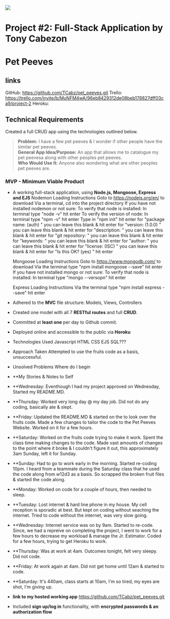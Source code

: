 ![](/ga_cog.png)

# Project #2: Full-Stack Application by Tony Cabezon
# Pet Peeves

## links
  GitHub: https://github.com/TCabz/pet_peeves.git
  Trello: https://trello.com/invite/b/MuNFM4wA/96eb8429312de08beb178827dff03ca9/project-2
  Heroku: 

## Technical Requirements
Created a full CRUD app using the technologies outlined below. 

  >**Problem:** I have a few pet peeves & I wonder if other people have the similar pet peeves.<br>
  >**General App Idea/Purpose:** An app that allows me to catalogue my pet peevesa along with other peoples pet peeves. <br>
  >**Who Would Use It:** Anyone also wondering what are other peoples pet peeves are.

### MVP - Minimum Viable Product

* A working full-stack application, using **Node.js, Mongoose, Express and EJS**
  Nodemon Loading Instructions
    Goto to https://nodejs.org/en/ to download
    Via a terminal, cd into the project directory
    If you have not installed nodemon or not sure:
      To verify that node is installed: In terminal type "node -v" hit enter
      To verify the version of node: In terminal type "npm -v" hit enter
    Type in "npm init" hit enter
    for "package name: (auth) " you can leave this blank & hit enter
    for "version: (1.0.0) " you can leave this blank & hit enter
    for "description: " you can leave this blank & hit enter
    for "git repository: " you can leave this blank & hit enter
    for "keywords: " you can leave this blank & hit enter
    for "author: " you can leave this blank & hit enter
    for "license: (ISC) " you can leave this blank & hit enter
    for "Is this OK? (yes) " hit enter

  Mongoose Loading Instructions
    Goto to https://www.mongodb.com/ to download
    Via the terminal type "npm install mongoose --save" hit enter
        If you have not installed mongo or not sure:
      To verify that node is installed: In terminal type "mongo --versopn" hit enter
       
  Express Loading Instructions
    Via the terminal type "npm install express --save" hit enter
    
* Adhered to the **MVC** file structure: Models, Views, Controllers
* Created one model with all 7 **RESTful routes** and full **CRUD**.
* Committed at **least one** per day to Github commit.
* Deployed online and accessible to the public via **Heroku**
* Technologies Used
    Javascript
    HTML
    CSS
    EJS
    SQL???

* Approach Taken
    Attempted to use the fruits code as a basis, unsuccessful.
    
* Unsolved Problems
    Where do I begin

*  **My Stories & Notes to Self
*  **Wednesday: Eventhough I had my project approved on Wednesday, Started my README.MD.
*  **Thursday: Worked very long day @ my day job. Did not do any coding, basically ate & slept.
*  **Friday: Updated the README.MD & started on the to look over the fruits code. Made a few changes to tailor the code to the Pet Peeves Website. Worked on it for a few hours. 
*  **Saturday: Worked on the fruits code trying to make it work. Spent the class time making changes to the code. Made vast amounts of changes to the point where it broke & I couldn't figure it out, this approximately 3am Sunday, left it for Sunday. 
*  **Sunday: Had to go to work early in the morning. Started re-coding 10pm. I heard from a teammate during the Saturday class that he used the code along from w12d3 as a basis. So scrapped the broken fruit files & started the code along.
*  **Monday: Worked on code for a couple of hours, then needed to sleep.
*  **Tuesday: Lost internet & hard line phone in my house. My cell reception is sporadic at best. But kept on coding without seaching the internet. Tried to code without the internet, was very slow going.
*  **Wednesday: Internet service was on by 9am. Started to re-code. Since, we had a repreive on completing the project, I went to work for a few hours to decrease my workload & manage the Jr. Estimator. Coded for a few hours, trying to get Heroku to work.
*  **Thursday: Was at work at 4am. Outcomes tonight, felt very sleepy. Did not code.
*  **Friday: At work again at 4am. Did not get home until 12am & started to code.
*  **Saturday: It's 440am, class starts at 10am, I'm so tired, my eyes are shot, I'm giving up.

*  **link to my hosted working app**  https://github.com/TCabz/pet_peeves.git

* Included **sign up/log in** functionality, with **encrypted passwords & an authorization flow**